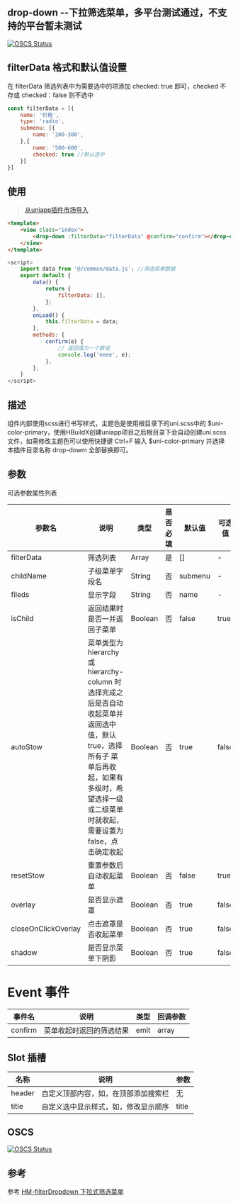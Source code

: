 
## drop-down --下拉筛选菜单，多平台测试通过，不支持的平台暂未测试


[![OSCS Status](https://www.oscs1024.com/platform/badge/EarlySummer2018/drop-down.svg?size=small)](https://www.oscs1024.com/project/EarlySummer2018/drop-down?ref=badge_small)

## filterData 格式和默认值设置
在 filterData 筛选列表中为需要选中的项添加 checked: true 即可，checked 不存或 checked：false 则不选中
```js
const filterData = [{
	name: '价格',
	type: 'radio',
	submenu: [{
		name: '200-300',
	},{
		name: '500-600',
		checked: true //默认选中
	}]
}]
```

## 使用

>[从uniapp插件市场导入](https://ext.dcloud.net.cn/plugin?name=drop-down)

```html
<template>
	<view class="index">
		<drop-down :filterData="filterData" @confirm="confirm"></drop-down>
	</view>
</template>
```

```js
<script>
	import data from '@/common/data.js'; //筛选菜单数据
	export default {
		data() {
			return {
				filterData: [],
			};
		},
		onLoad() {
			this.filterData = data;
		},
		methods: {
			confirm(e) {
				// 返回值为一个数组
				console.log('eeee', e);
			},
		},
	}
</script>
```

## 描述
组件内部使用scss进行书写样式，主题色是使用根目录下的uni.scss中的 $uni-color-primary，使用HBuildX创建uniapp项目之后根目录下会自动创建uni.scss文件，如需修改主题色可以使用快捷键 Ctrl+F 输入 $uni-color-primary 并选择 本插件目录名称 drop-dowm 全部替换即可。

## 参数
可选参数属性列表

|参数名				|说明																																																						|类型	|是否必填	|默认值	|可选值	|
|----				|----																																																						|----	|----		|----	|----	|
|filterData			|筛选列表																																																					|Array	|是			|[]		|-		|
|childName			|子级菜单字段名																																																				|String	|否			|submenu|-		|
|fileds				|显示字段																																																					|String	|否			|name	|-		|
|isChild			|返回结果时是否一并返回子菜单																																																|Boolean|否			|false	|true	|
|autoStow			|菜单类型为 hierarchy 或 hierarchy-column 时选择完成之后是否自动收起菜单并返回选中值，默认 true，选择所有子  菜单后再收起，如果有多级时，希望选择一级或二级菜单时就收起，需要设置为 false，点击确定收起						|Boolean|否			|true	|false	|
|resetStow			|重置参数后自动收起菜单																																																		|Boolean|否			|false	|true	|
|overlay			|是否显示遮罩																																																				|Boolean|否			|true	|false	|
|closeOnClickOverlay|点击遮罩是否收起菜单																																																		|Boolean|否			|true	|false	|
|shadow				|是否显示菜单下阴影																																																			|Boolean|否			|true	|false	|


# Event 事件
|事件名	|说明						|类型	|回调参数	|
|----	|----						|----	|----		|
|confirm|菜单收起时返回的筛选结果	|emit	|array		|
## Slot 插槽

|名称	|说明									|参数	|
|----	|----									|----	|
|header	|自定义顶部内容，如，在顶部添加搜索栏	|无		|
|title	|自定义选中显示样式，如，修改显示顺序	|title	|


## OSCS
[![OSCS Status](https://www.oscs1024.com/platform/badge/EarlySummer2018/drop-down.svg?size=large)](https://www.oscs1024.com/project/EarlySummer2018/drop-down?ref=badge_large)

## 参考

参考 [HM-filterDropdown 下拉式筛选菜单](https://ext.dcloud.net.cn/plugin?id=1078) 
